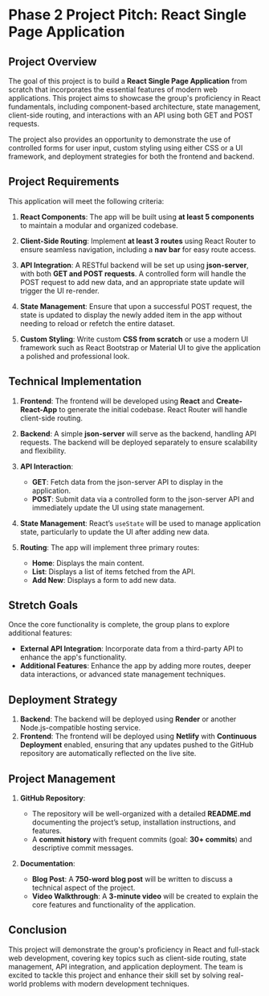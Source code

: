 # Phase 2 Project Pitch: React Single Page Application

## Project Overview
The goal of this project is to build a **React Single Page Application** from scratch that incorporates the essential features of modern web applications. This project aims to showcase the group's proficiency in React fundamentals, including component-based architecture, state management, client-side routing, and interactions with an API using both GET and POST requests.

The project also provides an opportunity to demonstrate the use of controlled forms for user input, custom styling using either CSS or a UI framework, and deployment strategies for both the frontend and backend.

## Project Requirements
This application will meet the following criteria:

1. **React Components**: The app will be built using **at least 5 components** to maintain a modular and organized codebase.
   
2. **Client-Side Routing**: Implement **at least 3 routes** using React Router to ensure seamless navigation, including a **nav bar** for easy route access.

3. **API Integration**: A RESTful backend will be set up using **json-server**, with both **GET and POST requests**. A controlled form will handle the POST request to add new data, and an appropriate state update will trigger the UI re-render.

4. **State Management**: Ensure that upon a successful POST request, the state is updated to display the newly added item in the app without needing to reload or refetch the entire dataset.

5. **Custom Styling**: Write custom **CSS from scratch** or use a modern UI framework such as React Bootstrap or Material UI to give the application a polished and professional look.

## Technical Implementation
1. **Frontend**: The frontend will be developed using **React** and **Create-React-App** to generate the initial codebase. React Router will handle client-side routing.
   
2. **Backend**: A simple **json-server** will serve as the backend, handling API requests. The backend will be deployed separately to ensure scalability and flexibility.

3. **API Interaction**: 
    - **GET**: Fetch data from the json-server API to display in the application.
    - **POST**: Submit data via a controlled form to the json-server API and immediately update the UI using state management.

4. **State Management**: React’s `useState` will be used to manage application state, particularly to update the UI after adding new data.

5. **Routing**: The app will implement three primary routes:
   - **Home**: Displays the main content.
   - **List**: Displays a list of items fetched from the API.
   - **Add New**: Displays a form to add new data.

## Stretch Goals
Once the core functionality is complete, the group plans to explore additional features:
- **External API Integration**: Incorporate data from a third-party API to enhance the app's functionality.
- **Additional Features**: Enhance the app by adding more routes, deeper data interactions, or advanced state management techniques.

## Deployment Strategy
1. **Backend**: The backend will be deployed using **Render** or another Node.js-compatible hosting service.
2. **Frontend**: The frontend will be deployed using **Netlify** with **Continuous Deployment** enabled, ensuring that any updates pushed to the GitHub repository are automatically reflected on the live site.

## Project Management
1. **GitHub Repository**: 
   - The repository will be well-organized with a detailed **README.md** documenting the project’s setup, installation instructions, and features.
   - A **commit history** with frequent commits (goal: **30+ commits**) and descriptive commit messages.

2. **Documentation**:
   - **Blog Post**: A **750-word blog post** will be written to discuss a technical aspect of the project.
   - **Video Walkthrough**: A **3-minute video** will be created to explain the core features and functionality of the application.

## Conclusion
This project will demonstrate the group's proficiency in React and full-stack web development, covering key topics such as client-side routing, state management, API integration, and application deployment. The team is excited to tackle this project and enhance their skill set by solving real-world problems with modern development techniques.
